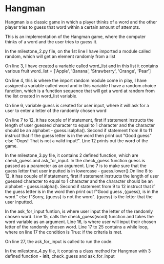 # Hangman
Hangman is a classic game in which a player thinks of a word and the other player tries to guess that word within a certain amount of attempts.

This is an implementation of the Hangman game, where the computer thinks of a word and the user tries to guess it. 

In the milestone_2.py file, on the 1st line I have imported a module called random, which will get an element randomly from a list

On line 3, I have created a variable called word_list and in this list it contains various fruit
word_list = ['Apple', 'Banana', 'Strawberry', 'Orange', 'Pear']

On line 4, this is where the import random module come in play, I have assigned a variable called word and in this variable I have a random.choice function, which is a function sequence that will get a word at random from the list created in word_list variable.

On line 6, variable guess is created for user input, where it will ask for a user to enter a letter of the randomly chosen word  

On line 7 to 12, it has couple of if statement, first if statement instructs the length of user guessed character to equal to 1 character and the character should be an alphabet - guess.isalpha(). Second if statement from 8 to 11 instruct that if the guess letter is in the word then print out "Good guess" else "Oops! That is not a valid input!". Line 12 prints out the word of the game.

In the milestone_3.py file, it contains 2 defined function, which are check_guess and ask_for_input. 
In the check_guess function guess is passed as a parameter as an argument. Line 7 is to make sure that the guess letter that user inputted is in lowercase - guess.lower().On line 8 to 12, it has couple of if statement, first if statement instructs the length of user guessed character to equal to 1 character and the character should be an alphabet - guess.isalpha(). Second if statement from 9 to 12 instruct that if the guess letter is in the word then print out f"Good guess ,{guess}, is in the word." else f"Sorry, {guess} is not the word". {guess} is the letter that the user inputted. 

In the ask_for_input funtion, is where user input the letter of the randomly chosen word. Line 15, calls the check_guess(word) function and takes the word variable as an argument. Line 16, is where user will input their chosen letter of the randomly chosen word. Line 17 to 25 contains a while loop, where on line 17 the condition is True: if the criteria is met. 

On line 27, the ask_for_input is called to run the code.

In the milestone_4.py file, it contains a class method for Hangman with 3 defined function - __init__, check_guess and ask_for_input

